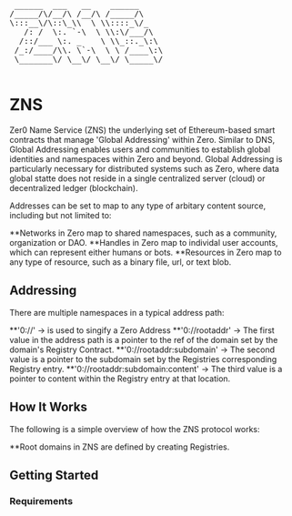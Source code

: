 <pre>
 ______  ___   __    ______ 
/_____/\/__/\ /__/\ /_____/\
\:::__\/\::\_\\  \ \\::::_\/_
   /: /  \:. `-\  \ \\:\/___/\
  /::/___ \:. _    \ \\_::._\:\
 /_:/____/\\. \`-\  \ \ /____\:\
 \_______\/ \__\/ \__\/ \_____\/   

</pre>

# ZNS

Zer0 Name Service (ZNS) the underlying set of Ethereum-based smart contracts that manage 'Global Addressing' within Zero. Similar to DNS, Global Addressing enables users and communities to establish global identities and namespaces within Zero and beyond. Global Addressing is particularly necessary for distributed systems such as Zero, where data global statte does not reside in a single centralized server (cloud) or decentralized ledger (blockchain).

Addresses can be set to map to any type of arbitary content source, including but not limited to:

**Networks in Zero map to shared namespaces, such as a community, organization or DAO. 
**Handles in Zero map to individal user accounts, which can represent either humans or bots.
**Resources in Zero map to any type of resource, such as a binary file, url, or text blob. 

## Addressing

There are multiple namespaces in a typical address path:

**'0://' -> is used to singify a Zero Address
**'0://rootaddr' -> The first value in the address path is a pointer to the ref of the domain set by the domain's Registry Contract.
**'0://rootaddr:subdomain' -> The second value is a pointer to the subdomain set by the Registries corresponding Registry entry. 
**'0://rootaddr:subdomain:content' -> The third value is a pointer to content within the Registry entry at that location. 

## How It Works

The following is a simple overview of how the ZNS protocol works: 

**Root domains in ZNS are defined by creating Registries. 

## Getting Started

### Requirements 